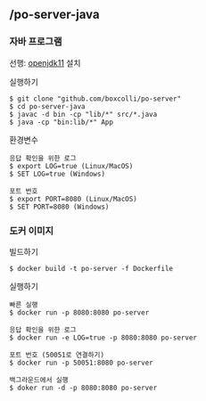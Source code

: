 ## /po-server-java
### 자바 프로그램
선행: [openjdk11](https://jdk.java.net/archive/) 설치

실행하기
```
$ git clone "github.com/boxcolli/po-server"
$ cd po-server-java
$ javac -d bin -cp "lib/*" src/*.java
$ java -cp "bin:lib/*" App
```

환경변수
```
응답 확인을 위한 로그
$ export LOG=true (Linux/MacOS)
$ SET LOG=true (Windows)

포트 번호
$ export PORT=8080 (Linux/MacOS)
$ SET PORT=8080 (Windows)
```

### 도커 이미지
빌드하기
```
$ docker build -t po-server -f Dockerfile
```
실행하기
```
빠른 실행
$ docker run -p 8080:8080 po-server

응답 확인을 위한 로그
$ docker run -e LOG=true -p 8080:8080 po-server

포트 번호 (50051로 연결하기)
$ docker run -p 50051:8080 po-server

백그라운드에서 실행
$ doker run -d -p 8080:8080 po-server
```
